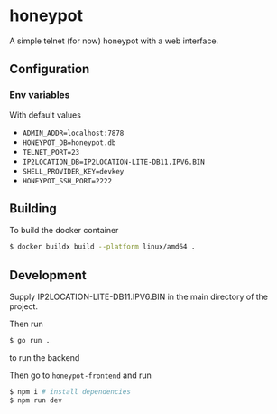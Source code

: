 # honeypot

A simple telnet (for now) honeypot with a web interface.

## Configuration

### Env variables

With default values

- `ADMIN_ADDR=localhost:7878`
- `HONEYPOT_DB=honeypot.db`
- `TELNET_PORT=23`
- `IP2LOCATION_DB=IP2LOCATION-LITE-DB11.IPV6.BIN`
- `SHELL_PROVIDER_KEY=devkey`
- `HONEYPOT_SSH_PORT=2222`

## Building

To build the docker container

```sh
$ docker buildx build --platform linux/amd64 .
```

## Development

Supply IP2LOCATION-LITE-DB11.IPV6.BIN in the main directory of the project.

Then run

```sh
$ go run .
```

to run the backend

Then go to `honeypot-frontend` and run

```sh
$ npm i # install dependencies
$ npm run dev
```
